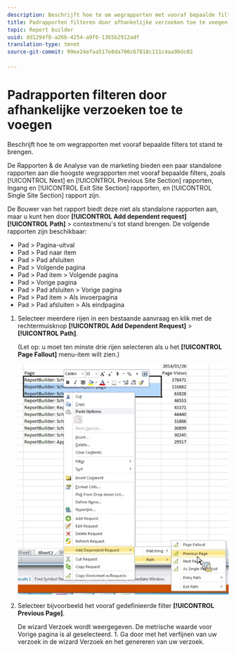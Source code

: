 ```yaml
---
description: Beschrijft hoe te om wegrapporten met vooraf bepaalde filters tot stand te brengen.
title: Padrapporten filteren door afhankelijke verzoeken toe te voegen
topic: Report builder
uuid: dd1294f8-a26b-4254-a9f6-1365b2912adf
translation-type: tm+mt
source-git-commit: 99ee24efaa517e8da700c67818c111c4aa90dc02

---
```



# Padrapporten filteren door afhankelijke verzoeken toe te voegen

Beschrijft hoe te om wegrapporten met vooraf bepaalde filters tot stand te brengen.

De Rapporten &amp; de Analyse van de marketing bieden een paar standalone rapporten aan die hoogste wegrapporten met vooraf bepaalde filters, zoals [!UICONTROL Next] en [!UICONTROL Previous Site Section] rapporten, Ingang en [!UICONTROL Exit Site Section] rapporten, en [!UICONTROL Single Site Section] rapport zijn.

De Bouwer van het rapport biedt deze niet als standalone rapporten aan, maar u kunt hen door **[!UICONTROL Add dependent request]** **[!UICONTROL Path]** > contextmenu&#39;s tot stand brengen. De volgende rapporten zijn beschikbaar:

* Pad > Pagina-uitval
* Pad > Pad naar item
* Pad > Pad afsluiten
* Pad > Volgende pagina
* Pad > Pad item > Volgende pagina
* Pad > Vorige pagina
* Pad > Pad afsluiten > Vorige pagina
* Pad > Pad item > Als invoerpagina
* Pad > Pad afsluiten > Als eindpagina

1. Selecteer meerdere rijen in een bestaande aanvraag en klik met de rechtermuisknop **[!UICONTROL Add Dependent Request]** > **[!UICONTROL Path]**.

   (Let op: u moet ten minste drie rijen selecteren als u het **[!UICONTROL Page Fallout]** menu-item wilt zien.)

   ![](assets/dependen_request.png)

1. Selecteer bijvoorbeeld het vooraf gedefinieerde filter **[!UICONTROL Previous Page]**.

   De wizard Verzoek wordt weergegeven. De metrische waarde voor Vorige pagina is al geselecteerd. 1. Ga door met het verfijnen van uw verzoek in de wizard Verzoek en het genereren van uw verzoek.
